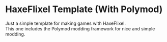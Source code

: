# HaxeFlixel Template (With Polymod)
Just a simple template for making games with HaxeFlixel. <br>
This one includes the Polymod modding framework for nice and simple modding.